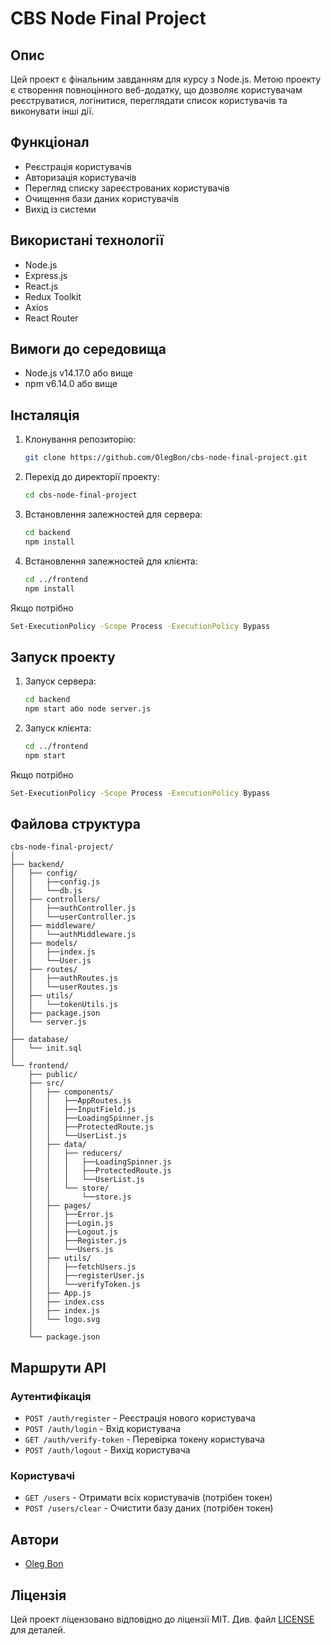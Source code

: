 # CBS Node Final Project

## Опис

Цей проект є фінальним завданням для курсу з Node.js. Метою проекту є створення повноцінного веб-додатку, що дозволяє користувачам реєструватися, логінитися, переглядати список користувачів та виконувати інші дії.

## Функціонал

- Реєстрація користувачів
- Авторизація користувачів
- Перегляд списку зареєстрованих користувачів
- Очищення бази даних користувачів
- Вихід із системи

## Використані технології

- Node.js
- Express.js
- React.js
- Redux Toolkit
- Axios
- React Router

## Вимоги до середовища

- Node.js v14.17.0 або вище
- npm v6.14.0 або вище

## Інсталяція

1. Клонування репозиторію:
   ```sh
   git clone https://github.com/OlegBon/cbs-node-final-project.git
   ```
2. Перехід до директорії проекту:

   ```sh
   cd cbs-node-final-project
   ```

3. Встановлення залежностей для сервера:

   ```sh
   cd backend
   npm install
   ```

4. Встановлення залежностей для клієнта:
   ```sh
   cd ../frontend
   npm install
   ```

Якщо потрібно

```sh
Set-ExecutionPolicy -Scope Process -ExecutionPolicy Bypass
```

## Запуск проекту

1. Запуск сервера:

   ```sh
   cd backend
   npm start або node server.js
   ```

2. Запуск клієнта:
   ```sh
   cd ../frontend
   npm start
   ```

Якщо потрібно

```sh
Set-ExecutionPolicy -Scope Process -ExecutionPolicy Bypass
```

## Файлова структура

```text
cbs-node-final-project/
│
├── backend/
│   ├── config/
│   │   ├──config.js
│   │   └──db.js
│   ├── controllers/
│   │   ├──authController.js
│   │   └──userController.js
│   ├── middleware/
│   │   └──authMiddleware.js
│   ├── models/
│   │   ├──index.js
│   │   └──User.js
│   ├── routes/
│   │   ├──authRoutes.js
│   │   └──userRoutes.js
│   ├── utils/
│   │   └──tokenUtils.js
│   ├── package.json
│   └── server.js
│
├── database/
│   └── init.sql
│
└── frontend/
    ├── public/
    ├── src/
    │   ├── components/
    │   │   ├──AppRoutes.js
    │   │   ├──InputField.js
    │   │   ├──LoadingSpinner.js
    │   │   ├──ProtectedRoute.js
    │   │   └──UserList.js
    │   ├── data/
    │   │   ├── reducers/
    │   │   │   ├──LoadingSpinner.js
    │   │   │   ├──ProtectedRoute.js
    │   │   │   └──UserList.js
    │   │   └── store/
    │   │       └──store.js
    │   ├── pages/
    │   │   ├──Error.js
    │   │   ├──Login.js
    │   │   ├──Logout.js
    │   │   ├──Register.js
    │   │   └──Users.js
    │   ├── utils/
    │   │   ├──fetchUsers.js
    │   │   ├──registerUser.js
    │   │   └──verifyToken.js
    │   ├── App.js
    │   ├── index.css
    │   ├── index.js
    │   └── logo.svg
    │
    └── package.json
```

## Маршрути API

### Аутентифікація

- `POST /auth/register` - Реєстрація нового користувача
- `POST /auth/login` - Вхід користувача
- `GET /auth/verify-token` - Перевірка токену користувача
- `POST /auth/logout` - Вихід користувача

### Користувачі

- `GET /users` - Отримати всіх користувачів (потрібен токен)
- `POST /users/clear` - Очистити базу даних (потрібен токен)

## Автори

- [Oleg Bon](https://github.com/OlegBon)

## Ліцензія

Цей проект ліцензовано відповідно до ліцензії MIT. Див. файл [LICENSE](./LICENSE) для деталей.
